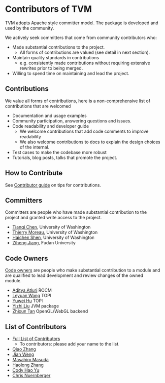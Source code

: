 Contributors of TVM
===================
TVM adopts Apache style committer model.
The package is developed and used by the community.

We actively seek committers that come from community contributors who:
- Made substantial contributions to the project.
  - All forms of contributions are valued (see detail in next section).
- Maintain quality standards in contributions
  - e.g. consistently made contributions without requiring extensive
    rewrites prior to being merged.
- Willing to spend time on maintaining and lead the project.

Contributions
-------------
We value all forms of contributions, here is a non-comprehensive
list of contributions that are welcomed

- Documentation and usage examples
- Community participation, answering questions and issues.
- Code readability and developer guide
  - We welcome contributions that add code comments
    to improve readability
  - We also welcome contributions to docs to explain the
    design choices of the internal.
- Test cases to make the codebase more robust
- Tutorials, blog posts, talks that promote the project.

How to Contribute
-----------------
See [Contributor guide](docs/how_to/contribute.md) on tips for contributions.


Committers
----------
Committers are people who have made substantial contribution to the project and granted write access to the project.
- [Tianqi Chen](https://github.com/tqchen), University of Washington
- [Thierry Moreau](http://homes.cs.washington.edu/~moreau/), University of Washington
- [Haichen Shen](http://homes.cs.washington.edu/~haichen/), University of Washington
- [Ziheng Jiang](https://github.com/ZihengJiang), Fudan University

Code Owners
-----------
[Code owners](CODEOWNERS) are people who make substantial contribution to a module
and are qualified to lead development and review changes of the owned module.

- [Aditya Atluri](https://github.com/adityaatluri) ROCM
- [Leyuan Wang](https://github.com/Laurawly) TOPI
- [Yuwei Hu](https://github.com/Huyuwei) TOPI
- [Yizhi Liu](https://github.com/yzhliu) JVM package
- [Zhixun Tan](https://github.com/phisiart) OpenGL/WebGL backend


List of Contributors
--------------------
- [Full List of Contributors](https://github.com/dmlc/tvm/graphs/contributors)
  - To contributors: please add your name to the list.
- [Qiao Zhang](https://github.com/zhangqiaorjc)
- [Jian Weng](https://github.com/were)
- [Masahiro Masuda](https://github.com/masahi)
- [Haolong Zhang](https://github.com/haolongzhangm)
- [Cody Hao Yu](https://github.com/comaniac)
- [Chris Nuernberger](https://github.com/cnuernber)
